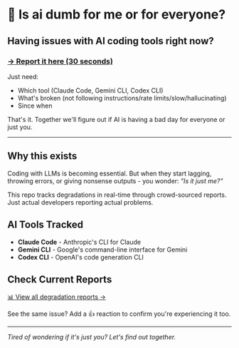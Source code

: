 # 🚨 Is ai dumb for me or for everyone?

## Having issues with AI coding tools right now?

### [→ Report it here (30 seconds)](https://github.com/inmve/vibe-check/issues/new?assignees=&labels=degradation-report&projects=&template=degradation-report.md&title=%5BAI+TOOL%5D+quality+is+degraded)

Just need:
- Which tool (Claude Code, Gemini CLI, Codex CLI)
- What's broken (not following instructions/rate limits/slow/hallucinating)  
- Since when

That's it. Together we'll figure out if AI is having a bad day for everyone or just you.

---

## Why this exists

Coding with LLMs is becoming essential. But when they start lagging, throwing errors, or giving nonsense outputs - you wonder: *"Is it just me?"*

This repo tracks degradations in real-time through crowd-sourced reports. Just actual developers reporting actual problems.

## AI Tools Tracked

- **Claude Code** - Anthropic's CLI for Claude
- **Gemini CLI** - Google's command-line interface for Gemini
- **Codex CLI** - OpenAI's code generation CLI

## Check Current Reports

[📊 View all degradation reports →](https://github.com/ivan/vibe-check/issues?q=is%3Aissue+label%3Adegradation-report)

See the same issue? Add a 👍 reaction to confirm you're experiencing it too.


---

*Tired of wondering if it's just you? Let's find out together.*
